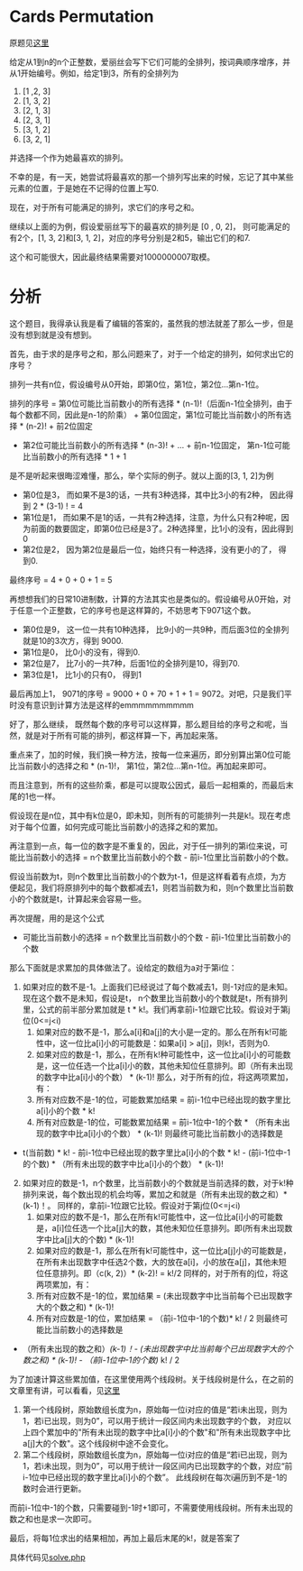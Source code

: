 # Cards Permutation
原题见[这里](https://www.hackerrank.com/challenges/cards-permutation/problem)

给定从1到n的n个正整数，爱丽丝会写下它们可能的全排列，按词典顺序增序，并从1开始编号。例如，给定1到3，所有的全排列为
1. [1 ,2, 3]
2. [1, 3, 2]
3. [2, 1, 3]
4. [2, 3, 1]
5. [3, 1, 2]
6. [3, 2, 1]

并选择一个作为她最喜欢的排列。

不幸的是，有一天，她尝试将最喜欢的那一个排列写出来的时候，忘记了其中某些元素的位置，于是她在不记得的位置上写0.

现在，对于所有可能满足的排列，求它们的序号之和。

继续以上面的为例，假设爱丽丝写下的最喜欢的排列是 [0 , 0, 2]， 则可能满足的有2个，[1, 3, 2]和[3, 1, 2]，对应的序号分别是2和5，输出它们的和7.

这个和可能很大，因此最终结果需要对1000000007取模。


# 分析
这个题目，我得承认我是看了编辑的答案的，虽然我的想法就差了那么一步，但是没有想到就是没有想到。

首先，由于求的是序号之和，那么问题来了，对于一个给定的排列，如何求出它的序号？

排列一共有n位，假设编号从0开始，即第0位，第1位，第2位...第n-1位。

排列的序号 = 第0位可能比当前数小的所有选择 * (n-1)!（后面n-1位全排列，由于每个数都不同，因此是n-1的阶乘）  + 第0位固定，第1位可能比当前数小的所有选择 * (n-2)! + 前2位固定
 + 第2位可能比当前数小的所有选择 * (n-3)! + ... + 前n-1位固定， 第n-1位可能比当前数小的所有选择 * 1 + 1

是不是听起来很晦涩难懂，那么，举个实际的例子。就以上面的[3, 1, 2]为例
* 第0位是3， 而如果不是3的话，一共有3种选择，其中比3小的有2种， 因此得到 2 * (3-1) ! = 4
* 第1位是1， 而如果不是1的话，一共有2种选择，注意，为什么只有2种呢，因为前面的数要固定，即第0位已经是3了。2种选择里，比1小的没有，因此得到0
* 第2位是2， 因为第2位是最后一位，始终只有一种选择，没有更小的了， 得到0.

最终序号 = 4 + 0 + 0 + 1 = 5

再想想我们的日常10进制数，计算的方法其实也是类似的。假设编号从0开始，对于任意一个正整数，它的序号也是这样算的，不妨思考下9071这个数。
* 第0位是9， 这一位一共有10种选择， 比9小的一共9种，而后面3位的全排列就是10的3次方，得到 9000.
* 第1位是0， 比0小的没有，得到0.
* 第2位是7， 比7小的一共7种，后面1位的全排列是10，得到70.
* 第3位是1， 比1小的只有0， 得到1

最后再加上1， 9071的序号 = 9000 + 0 + 70 + 1 + 1 = 9072。对吧，只是我们平时没有意识到计算方法是这样的emmmmmmmmmm

好了，那么继续， 既然每个数的序号可以这样算，那么题目给的序号之和呢，当然，就是对于所有可能的排列，都这样算一下，再加起来落。

重点来了，加的时候，我们换一种方法，按每一位来遍历，即分别算出第0位可能比当前数小的选择之和 * (n-1)!， 第1位，第2位...第n-1位。再加起来即可。

而且注意到，所有的这些阶乘，都是可以提取公因式，最后一起相乘的，而最后末尾的1也一样。

假设现在是n位，其中有k位是0，即未知，则所有的可能排列一共是k!。现在考虑对于每个位置，如何完成可能比当前数小的选择之和的累加。

再注意到一点，每一位的数字是不重复的，因此，对于任一排列的第i位来说，可能比当前数小的选择 = n个数里比当前数小的个数 - 前i-1位里比当前数小的个数。 

假设当前数为t，则n个数里比当前数小的个数为t-1，但是这样看着有点烦，为方便起见，我们将原排列中的每个数都减去1，则若当前数为和，则n个数里比当前数小的个数就是t，计算起来会容易一些。

再次提醒，用的是这个公式
* 可能比当前数小的选择 = n个数里比当前数小的个数 - 前i-1位里比当前数小的个数

那么下面就是求累加的具体做法了。设给定的数组为a对于第i位：
1. 如果对应的数不是-1。上面我们已经说过了每个数减去1，则-1对应的是未知。现在这个数不是未知，假设是t， n个数里比当前数小的个数就是t，所有排列里，公式的前半部分累加就是 t * k!。我们再拿前i-1位跟它比较。假设对于第j位(0<=j<i)
    1. 如果对应的数不是-1，那么a[i]和a[j]的大小是一定的。那么在所有k!可能性中，这一位比a[i]小的可能数是：如果a[i] > a[j]，则k!，否则为0.
    2. 如果对应的数是-1，那么，在所有k!种可能性中，这一位比a[i]小的可能数是，这一位任选一个比a[i]小的数，其他未知位任意排列。即（所有未出现的数字中比a[i]小的个数） * (k-1)!
那么，对于所有的j位，将这两项累加，有：
    1. 所有对应数不是-1的位，可能数累加结果 = 前i-1位中已经出现的数字里比a[i]小的个数 * k!
    2. 所有对应数是-1的位，可能数累加结果 = 前i-1位中-1的个数 * （所有未出现的数字中比a[i]小的个数） * (k-1)!
则最终可能比当前数小的选择数是
* t(当前数) * k! -  前i-1位中已经出现的数字里比a[i]小的个数 * k! - (前i-1位中-1的个数) * （所有未出现的数字中比a[i]小的个数） * (k-1)!
2. 如果对应的数是-1，n个数里，比当前数小的个数就是当前选择的数，对于k!种排列来说，每个数出现的机会均等，累加之和就是（所有未出现的数之和）*(k-1)！。 同样的，拿前i-1位跟它比较。假设对于第j位(0<=j<i)
    1. 如果对应的数不是-1，那么在所有k!可能性中，这一位比a[i]小的可能数是，a[i]位任选一个比a[j]大的数，其他未知位任意排列。即(所有未出现数字中比a[j]大的个数) * (k-1)!
    2. 如果对应的数是-1，那么在所有k!可能性中，这一位比a[j]小的可能数是，在所有未出现数字中任选2个数，大的放在a[i]，小的放在a[j]，其他未短位任意排列。即（c(k, 2)）* (k-2)! = k!/2
同样的，对于所有的j位，将这两项累加，有：
    1. 所有对应数不是-1的位，累加结果 = (未出现数字中比当前每个已出现数字大的个数之和) * (k-1)!
    2. 所有对应数是-1的位，累加结果 = （前i-1位中-1的个数)* k! / 2
则最终可能比当前数小的选择数是
* （所有未出现的数之和）*(k-1)！- (未出现数字中比当前每个已出现数字大的个数之和) * (k-1)! - （前i-1位中-1的个数)* k! / 2

为了加速计算这些累加值，在这里使用两个线段树。关于线段树是什么，在之前的文章里有讲，可以看看，见[这里](../Quadrant-Queries)
1. 第一个线段树，原始数组长度为n，原始每一位i对应的值是“若i未出现，则为1，若i已出现，则为0”，可以用于统计一段区间内未出现数字的个数，
对应以上四个累加中的"所有未出现的数字中比a[i]小的个数"和"所有未出现数字中比a[j]大的个数"。这个线段树中途不会变化。
2. 第二个线段树，原始数组长度为n，原始每一位i对应的值是“若i已出现，则为1，若i未出现，则为0”，可以用于统计一段区间内已出现数字的个数，对应“前i-1位中已经出现的数字里比a[i]小的个数”。
此线段树在每次i遍历到不是-1的数时会进行更新。

而前i-1位中-1的个数，只需要碰到-1时+1即可，不需要使用线段树。所有未出现的数之和也是求一次即可。

最后，将每1位求出的结果相加，再加上最后末尾的k!，就是答案了

具体代码见[solve.php](./solve.php)